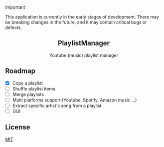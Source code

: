 > [!IMPORTANT]
> This application is currently in the early stages of development. There may be breaking changes in the future, and it may contain critical bugs or defects.

<h2 align="center">PlaylistManager</h2>
<div align="center">Youtube (music) playlist manager</div>

## Roadmap

- [x] Copy a playlist
- [ ] Shuffle playlist items
- [ ] Merge playlists
- [ ] Multi platforms support (Youtube, Spotify, Amazon music ...)
- [ ] Extract specific artist's song from a playlist
- [ ] GUI

## License

[MIT](./LICENSE)
